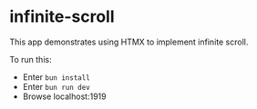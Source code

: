 # infinite-scroll

This app demonstrates using HTMX to implement infinite scroll.

To run this:

- Enter `bun install`
- Enter `bun run dev`
- Browse localhost:1919
